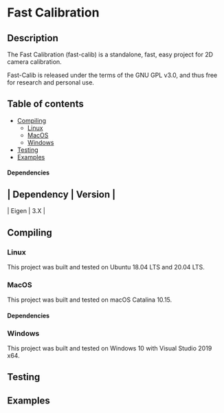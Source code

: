 # Fast Calibration

## Description

The Fast Calibration (fast-calib) is a standalone, fast, easy project for 2D camera calibration.

Fast-Calib is released under the terms of the GNU GPL v3.0, and thus free for research and personal use.

## Table of contents

- [Compiling](#compiling)
	- [Linux](#linux)
	- [MacOS](#macos)
	- [Windows](#windows)
- [Testing](#testing)
- [Examples](#examples)

#### Dependencies

| Dependency | Version |
------------------------
| Eigen | 3.X |

## Compiling

### Linux

This project was built and tested on Ubuntu 18.04 LTS and 20.04 LTS. 

### MacOS

This project was built and tested on macOS Catalina 10.15. 

#### Dependencies

### Windows

This project was built and tested on Windows 10 with Visual Studio 2019 x64.

## Testing

## Examples

